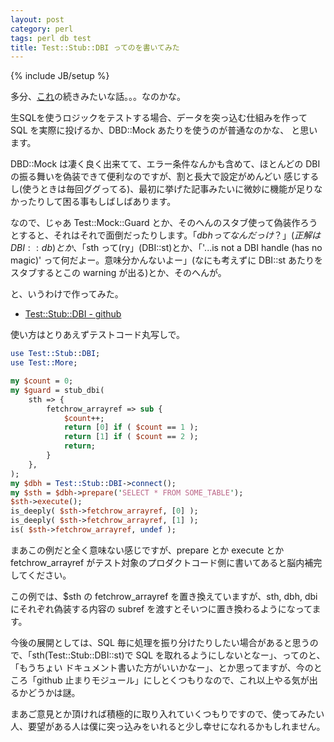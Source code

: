 ```yaml
---
layout: post
category: perl
tags: perl db test
title: Test::Stub::DBI ってのを書いてみた
---
```

{% include JB/setup %}

多分、[これ](http://d.hatena.ne.jp/tsucchi1022/20110628/1309265238)の続きみたいな話。。。なのかな。

生SQLを使うロジックをテストする場合、データを突っ込む仕組みを作って SQL を実際に投げるか、DBD::Mock あたりを使うのが普通なのかな、
と思います。

DBD::Mock は凄く良く出来てて、エラー条件なんかも含めて、ほとんどの DBI の振る舞いを偽装できて便利なのですが、割と長大で設定がめんどい
感じするし(使うときは毎回ググってる)、最初に挙げた記事みたいに微妙に機能が足りなかったりして困る事もしばしばあります。

なので、じゃあ Test::Mock::Guard とか、そのへんのスタブ使って偽装作ろうとすると、それはそれで面倒だったりします。「$dbh ってなんだっけ？」(正解は DBI::db)とか、
「$sth って(ry」(DBI::st)とか、「'...is not a DBI handle (has no magic)' って何だよー。意味分かんないよー」(なにも考えずに DBI::st あたりをスタブするとこの warning が出る)とか、そのへんが。

と、いうわけで作ってみた。

- [Test::Stub::DBI - github](https://github.com/tsucchi/p5-Test-Stub-DBI)

使い方はとりあえずテストコード丸写しで。

```perl
use Test::Stub::DBI;
use Test::More;

my $count = 0;
my $guard = stub_dbi(
    sth => {
        fetchrow_arrayref => sub { 
            $count++;
            return [0] if ( $count == 1 );
            return [1] if ( $count == 2 );
            return;
        }
    },
);
my $dbh = Test::Stub::DBI->connect();
my $sth = $dbh->prepare('SELECT * FROM SOME_TABLE');
$sth->execute();
is_deeply( $sth->fetchrow_arrayref, [0] );
is_deeply( $sth->fetchrow_arrayref, [1] );
is( $sth->fetchrow_arrayref, undef );
```

まあこの例だと全く意味ない感じですが、prepare とか execute とか fetchrow_arrayref がテスト対象のプロダクトコード側に書いてあると脳内補完してください。

この例では、$sth の fetchrow_arrayref を置き換えていますが、sth, dbh, dbi にそれぞれ偽装する内容の subref を渡すとそいつに置き換わるようになってます。

今後の展開としては、SQL 毎に処理を振り分けたりしたい場合があると思うので、「sth(Test::Stub::DBI::st)で SQL を取れるようにしないとなー」、ってのと、「もうちょい
ドキュメント書いた方がいいかなー」、とか思ってますが、今のところ「github 止まりモジュール」にしとくつもりなので、これ以上やる気が出るかどうかは謎。

まあご意見とか頂ければ積極的に取り入れていくつもりですので、使ってみたい人、要望がある人は僕に突っ込みをいれると少し幸せになれるかもしれません。
